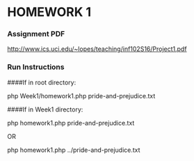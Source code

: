 # HOMEWORK 1

### Assignment PDF
http://www.ics.uci.edu/~lopes/teaching/inf102S16/Project1.pdf

### Run Instructions
####If in root directory:

php Week1/homework1.php pride-and-prejudice.txt

####If in Week1 directory:

php homework1.php pride-and-prejudice.txt

OR

php homework1.php ../pride-and-prejudice.txt